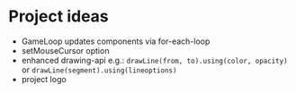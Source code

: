 # Project ideas
- GameLoop updates components via for-each-loop
- setMouseCursor option
- enhanced drawing-api e.g.: `drawLine(from, to).using(color, opacity)` or `drawLine(segment).using(lineoptions)`
- project logo